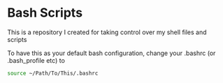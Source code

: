 # Bash Scripts

This is a repository I created for taking control over my shell files and scripts

To have this as your default bash configuration, change your .bashrc (or .bash_profile etc) to
```bash
source ~/Path/To/This/.bashrc
```